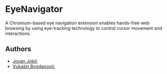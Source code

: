 # EyeNavigator
A Chromium-based eye navigation extension enables hands-free web browsing by using eye-tracking technology to control cursor movement and interactions.


## Authors

- [Jovan Jokić](https://github.com/jokicjovan)
- [Vukašin Bogdanović](https://github.com/vukasinb7)
